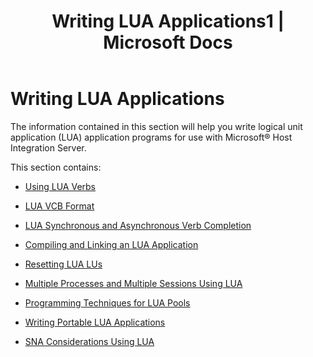 ﻿---
title: "Writing LUA Applications1 | Microsoft Docs"
ms.custom: ""
ms.date: "11/30/2017"
ms.prod: "host-integration-server"
ms.reviewer: ""
ms.suite: ""
ms.tgt_pltfrm: ""
ms.topic: "article"
ms.assetid: f9a36916-08a8-43b2-aa9b-b7ec111f0e58
caps.latest.revision: 4
---
# Writing LUA Applications
The information contained in this section will help you write logical unit application (LUA) application programs for use with Microsoft® Host Integration Server.  
  
 This section contains:  
  
-   [Using LUA Verbs](#_sna_writing_lua_applications_lua)  
  
-   [LUA VCB Format](../core/lua-vcb-format2.md)  
  
-   [LUA Synchronous and Asynchronous Verb Completion](../core/lua-synchronous-and-asynchronous-verb-completion1.md)  
  
-   [Compiling and Linking an LUA Application](../core/compiling-and-linking-an-lua-application2.md)  
  
-   [Resetting LUA LUs](../core/resetting-lua-lus2.md)  
  
-   [Multiple Processes and Multiple Sessions Using LUA](../core/lua-multiple-processes-and-multiple-sessions2.md)  
  
-   [Programming Techniques for LUA Pools](../core/programming-techniques-for-lua-pools1.md)  
  
-   [Writing Portable LUA Applications](../core/writing-portable-lua-applications2.md)  
  
-   [SNA Considerations Using LUA](../core/sna-considerations-with-lua2.md)